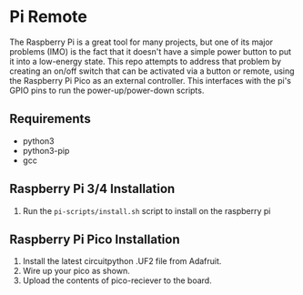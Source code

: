 # Pi Remote

The Raspberry Pi is a great tool for many projects, but one of its major problems (IMO) is the fact that it doesn't have a simple power button to put it into a low-energy state. This repo attempts to address that problem by creating an on/off switch that can be activated via a button or remote, using the Raspberry Pi Pico as an external controller. This interfaces with the pi's GPIO pins to run the power-up/power-down scripts.

## Requirements

- python3
- python3-pip
- gcc

## Raspberry Pi 3/4 Installation

1. Run the `pi-scripts/install.sh` script to install on the raspberry pi

## Raspberry Pi Pico Installation

1. Install the latest circuitpython .UF2 file from Adafruit.
2. Wire up your pico as shown.
3. Upload the contents of pico-reciever to the board.
